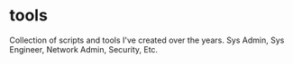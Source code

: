 # tools
Collection of scripts and tools I've created over the years. Sys Admin, Sys Engineer, Network Admin, Security, Etc.
